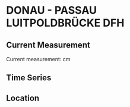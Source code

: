 # DONAU - PASSAU LUITPOLDBRÜCKE DFH

## Current Measurement

Current measurement: <Value topic="rivers/pegel-online/DONAU/PASSAU-LUITPOLDBRUECKE-DFH/measurementValue"/> cm

## Time Series

<TimeSeries topic="rivers/pegel-online/DONAU/PASSAU-LUITPOLDBRUECKE-DFH/measurementValue" period="week" />

## Location

<WorldMap>
  <Marker lat="48.5758353059177" lon="13.472832549818257" labelTopic="rivers/pegel-online/DONAU/PASSAU-LUITPOLDBRUECKE-DFH/measurementValue" />
</WorldMap>
